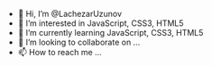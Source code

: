 - 👋 Hi, I’m @LachezarUzunov
- 👀 I’m interested in JavaScript, CSS3, HTML5
- 🌱 I’m currently learning JavaScript, CSS3, HTML5
- 💞️ I’m looking to collaborate on ...
- 📫 How to reach me ...

<!---
LachezarUzunov/LachezarUzunov is a ✨ special ✨ repository because its `README.md` (this file) appears on your GitHub profile.
You can click the Preview link to take a look at your changes.
--->
